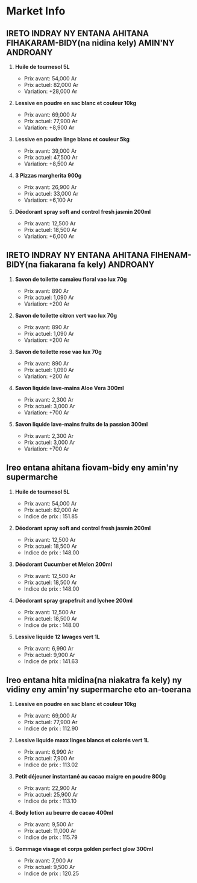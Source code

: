 # Market Info

## IRETO INDRAY NY ENTANA AHITANA FIHAKARAM-BIDY(na nidina kely) AMIN'NY ANDROANY

1. **Huile de tournesol 5L**
   - Prix avant: 54,000 Ar
   - Prix actuel: 82,000 Ar
   - Variation: +28,000 Ar

2. **Lessive en poudre en sac blanc et couleur 10kg**
   - Prix avant: 69,000 Ar
   - Prix actuel: 77,900 Ar
   - Variation: +8,900 Ar

3. **Lessive en poudre linge blanc et couleur 5kg**
   - Prix avant: 39,000 Ar
   - Prix actuel: 47,500 Ar
   - Variation: +8,500 Ar

4. **3 Pizzas margherita 900g**
   - Prix avant: 26,900 Ar
   - Prix actuel: 33,000 Ar
   - Variation: +6,100 Ar

5. **Déodorant spray soft and control fresh jasmin 200ml**
   - Prix avant: 12,500 Ar
   - Prix actuel: 18,500 Ar
   - Variation: +6,000 Ar

## IRETO INDRAY NY ENTANA AHITANA FIHENAM-BIDY(na fiakarana fa kely) ANDROANY

1. **Savon de toilette camaïeu floral vao lux 70g**
   - Prix avant: 890 Ar
   - Prix actuel: 1,090 Ar
   - Variation: +200 Ar

2. **Savon de toilette citron vert vao lux 70g**
   - Prix avant: 890 Ar
   - Prix actuel: 1,090 Ar
   - Variation: +200 Ar

3. **Savon de toilette rose vao lux 70g**
   - Prix avant: 890 Ar
   - Prix actuel: 1,090 Ar
   - Variation: +200 Ar

4. **Savon liquide lave-mains Aloe Vera 300ml**
   - Prix avant: 2,300 Ar
   - Prix actuel: 3,000 Ar
   - Variation: +700 Ar

5. **Savon liquide lave-mains fruits de la passion 300ml**
   - Prix avant: 2,300 Ar
   - Prix actuel: 3,000 Ar
   - Variation: +700 Ar

## Ireo entana ahitana fiovam-bidy eny amin'ny supermarche

1. **Huile de tournesol 5L**
   - Prix avant: 54,000 Ar
   - Prix actuel: 82,000 Ar
   - Indice de prix : 151.85

2. **Déodorant spray soft and control fresh jasmin 200ml**
   - Prix avant: 12,500 Ar
   - Prix actuel: 18,500 Ar
   - Indice de prix : 148.00

3. **Déodorant Cucumber et Melon 200ml**
   - Prix avant: 12,500 Ar
   - Prix actuel: 18,500 Ar
   - Indice de prix : 148.00

4. **Déodorant spray grapefruit and lychee 200ml**
   - Prix avant: 12,500 Ar
   - Prix actuel: 18,500 Ar
   - Indice de prix : 148.00

5. **Lessive liquide 12 lavages vert 1L**
   - Prix avant: 6,990 Ar
   - Prix actuel: 9,900 Ar
   - Indice de prix : 141.63

## Ireo entana hita midina(na niakatra fa kely) ny vidiny eny amin'ny supermarche eto an-toerana

1. **Lessive en poudre en sac blanc et couleur 10kg**
   - Prix avant: 69,000 Ar
   - Prix actuel: 77,900 Ar
   - Indice de prix : 112.90

2. **Lessive liquide maxx linges blancs et colorés vert 1L**
   - Prix avant: 6,990 Ar
   - Prix actuel: 7,900 Ar
   - Indice de prix : 113.02

3. **Petit déjeuner instantané au cacao maigre en poudre 800g**
   - Prix avant: 22,900 Ar
   - Prix actuel: 25,900 Ar
   - Indice de prix : 113.10

4. **Body lotion au beurre de cacao 400ml**
   - Prix avant: 9,500 Ar
   - Prix actuel: 11,000 Ar
   - Indice de prix : 115.79

5. **Gommage visage et corps golden perfect glow 300ml**
   - Prix avant: 7,900 Ar
   - Prix actuel: 9,500 Ar
   - Indice de prix : 120.25

